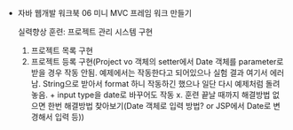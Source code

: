 - 자바 웹개발 워크북
  06 미니 MVC 프레임 워크 만들기

  실력향상 훈련: 프로젝트 관리 시스템 구현

  1. 프로젝트 목록 구현
  2. 프로젝트 등록 구현(Project vo 객체의 setter에서 Date 객체를 parameter로 받을 경우 작동 안됨. 예제에서는 작동한다고 되어있으나 실험 결과 여기서 에러남. String으로 받아서 format 하니 작동하긴 했으나 일단 다시 예제처럼 돌려놓음. + input type을 date로 바꾸어도 작동 x. 훈련 끝날 때까지 해결방법 없으면 한번 해결방법 찾아보기(Date 객체로 입력 방법? or JSP에서 Date로 변경해서 입력 등))
